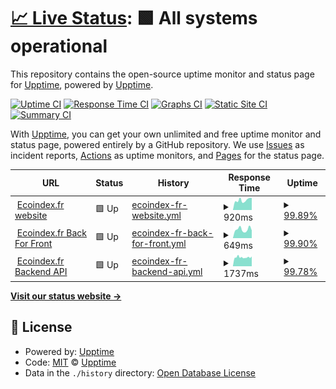 # [📈 Live Status](https://upptime.github.io/upptime): <!--live status--> **🟩 All systems operational**

This repository contains the open-source uptime monitor and status page for [Upptime](https://upptime.js.org), powered by [Upptime](https://github.com/upptime/upptime).

[![Uptime CI](https://github.com/vvatelot/upptime/workflows/Uptime%20CI/badge.svg)](https://github.com/vvatelot/upptime/actions?query=workflow%3A%22Uptime+CI%22)
[![Response Time CI](https://github.com/vvatelot/upptime/workflows/Response%20Time%20CI/badge.svg)](https://github.com/vvatelot/upptime/actions?query=workflow%3A%22Response+Time+CI%22)
[![Graphs CI](https://github.com/vvatelot/upptime/workflows/Graphs%20CI/badge.svg)](https://github.com/vvatelot/upptime/actions?query=workflow%3A%22Graphs+CI%22)
[![Static Site CI](https://github.com/vvatelot/upptime/workflows/Static%20Site%20CI/badge.svg)](https://github.com/vvatelot/upptime/actions?query=workflow%3A%22Static+Site+CI%22)
[![Summary CI](https://github.com/vvatelot/upptime/workflows/Summary%20CI/badge.svg)](https://github.com/vvatelot/upptime/actions?query=workflow%3A%22Summary+CI%22)

With [Upptime](https://upptime.js.org), you can get your own unlimited and free uptime monitor and status page, powered entirely by a GitHub repository. We use [Issues](https://github.com/upptime/upptime/issues) as incident reports, [Actions](https://github.com/vvatelot/upptime/actions) as uptime monitors, and [Pages](https://upptime.github.io/upptime) for the status page.

<!--start: status pages-->
<!-- This summary is generated by Upptime (https://github.com/upptime/upptime) -->
<!-- Do not edit this manually, your changes will be overwritten -->
<!-- prettier-ignore -->
| URL | Status | History | Response Time | Uptime |
| --- | ------ | ------- | ------------- | ------ |
| <img alt="" src="https://icons.duckduckgo.com/ip3/www.ecoindex.fr.ico" height="13"> [Ecoindex.fr website](https://www.ecoindex.fr) | 🟩 Up | [ecoindex-fr-website.yml](https://github.com/vvatelot/upptime/commits/HEAD/history/ecoindex-fr-website.yml) | <details><summary><img alt="Response time graph" src="./graphs/ecoindex-fr-website/response-time-week.png" height="20"> 920ms</summary><br><a href="https://vvatelot.github.io/upptime/history/ecoindex-fr-website"><img alt="Response time 1178" src="https://img.shields.io/endpoint?url=https%3A%2F%2Fraw.githubusercontent.com%2Fvvatelot%2Fupptime%2FHEAD%2Fapi%2Fecoindex-fr-website%2Fresponse-time.json"></a><br><a href="https://vvatelot.github.io/upptime/history/ecoindex-fr-website"><img alt="24-hour response time 976" src="https://img.shields.io/endpoint?url=https%3A%2F%2Fraw.githubusercontent.com%2Fvvatelot%2Fupptime%2FHEAD%2Fapi%2Fecoindex-fr-website%2Fresponse-time-day.json"></a><br><a href="https://vvatelot.github.io/upptime/history/ecoindex-fr-website"><img alt="7-day response time 920" src="https://img.shields.io/endpoint?url=https%3A%2F%2Fraw.githubusercontent.com%2Fvvatelot%2Fupptime%2FHEAD%2Fapi%2Fecoindex-fr-website%2Fresponse-time-week.json"></a><br><a href="https://vvatelot.github.io/upptime/history/ecoindex-fr-website"><img alt="30-day response time 942" src="https://img.shields.io/endpoint?url=https%3A%2F%2Fraw.githubusercontent.com%2Fvvatelot%2Fupptime%2FHEAD%2Fapi%2Fecoindex-fr-website%2Fresponse-time-month.json"></a><br><a href="https://vvatelot.github.io/upptime/history/ecoindex-fr-website"><img alt="1-year response time 1210" src="https://img.shields.io/endpoint?url=https%3A%2F%2Fraw.githubusercontent.com%2Fvvatelot%2Fupptime%2FHEAD%2Fapi%2Fecoindex-fr-website%2Fresponse-time-year.json"></a></details> | <details><summary><a href="https://vvatelot.github.io/upptime/history/ecoindex-fr-website">99.89%</a></summary><a href="https://vvatelot.github.io/upptime/history/ecoindex-fr-website"><img alt="All-time uptime 98.65%" src="https://img.shields.io/endpoint?url=https%3A%2F%2Fraw.githubusercontent.com%2Fvvatelot%2Fupptime%2FHEAD%2Fapi%2Fecoindex-fr-website%2Fuptime.json"></a><br><a href="https://vvatelot.github.io/upptime/history/ecoindex-fr-website"><img alt="24-hour uptime 99.25%" src="https://img.shields.io/endpoint?url=https%3A%2F%2Fraw.githubusercontent.com%2Fvvatelot%2Fupptime%2FHEAD%2Fapi%2Fecoindex-fr-website%2Fuptime-day.json"></a><br><a href="https://vvatelot.github.io/upptime/history/ecoindex-fr-website"><img alt="7-day uptime 99.89%" src="https://img.shields.io/endpoint?url=https%3A%2F%2Fraw.githubusercontent.com%2Fvvatelot%2Fupptime%2FHEAD%2Fapi%2Fecoindex-fr-website%2Fuptime-week.json"></a><br><a href="https://vvatelot.github.io/upptime/history/ecoindex-fr-website"><img alt="30-day uptime 99.98%" src="https://img.shields.io/endpoint?url=https%3A%2F%2Fraw.githubusercontent.com%2Fvvatelot%2Fupptime%2FHEAD%2Fapi%2Fecoindex-fr-website%2Fuptime-month.json"></a><br><a href="https://vvatelot.github.io/upptime/history/ecoindex-fr-website"><img alt="1-year uptime 98.42%" src="https://img.shields.io/endpoint?url=https%3A%2F%2Fraw.githubusercontent.com%2Fvvatelot%2Fupptime%2FHEAD%2Fapi%2Fecoindex-fr-website%2Fuptime-year.json"></a></details>
| <img alt="" src="https://icons.duckduckgo.com/ip3/bff.ecoindex.fr.ico" height="13"> [Ecoindex.fr Back For Front](https://bff.ecoindex.fr/health) | 🟩 Up | [ecoindex-fr-back-for-front.yml](https://github.com/vvatelot/upptime/commits/HEAD/history/ecoindex-fr-back-for-front.yml) | <details><summary><img alt="Response time graph" src="./graphs/ecoindex-fr-back-for-front/response-time-week.png" height="20"> 649ms</summary><br><a href="https://vvatelot.github.io/upptime/history/ecoindex-fr-back-for-front"><img alt="Response time 1207" src="https://img.shields.io/endpoint?url=https%3A%2F%2Fraw.githubusercontent.com%2Fvvatelot%2Fupptime%2FHEAD%2Fapi%2Fecoindex-fr-back-for-front%2Fresponse-time.json"></a><br><a href="https://vvatelot.github.io/upptime/history/ecoindex-fr-back-for-front"><img alt="24-hour response time 518" src="https://img.shields.io/endpoint?url=https%3A%2F%2Fraw.githubusercontent.com%2Fvvatelot%2Fupptime%2FHEAD%2Fapi%2Fecoindex-fr-back-for-front%2Fresponse-time-day.json"></a><br><a href="https://vvatelot.github.io/upptime/history/ecoindex-fr-back-for-front"><img alt="7-day response time 649" src="https://img.shields.io/endpoint?url=https%3A%2F%2Fraw.githubusercontent.com%2Fvvatelot%2Fupptime%2FHEAD%2Fapi%2Fecoindex-fr-back-for-front%2Fresponse-time-week.json"></a><br><a href="https://vvatelot.github.io/upptime/history/ecoindex-fr-back-for-front"><img alt="30-day response time 756" src="https://img.shields.io/endpoint?url=https%3A%2F%2Fraw.githubusercontent.com%2Fvvatelot%2Fupptime%2FHEAD%2Fapi%2Fecoindex-fr-back-for-front%2Fresponse-time-month.json"></a><br><a href="https://vvatelot.github.io/upptime/history/ecoindex-fr-back-for-front"><img alt="1-year response time 1283" src="https://img.shields.io/endpoint?url=https%3A%2F%2Fraw.githubusercontent.com%2Fvvatelot%2Fupptime%2FHEAD%2Fapi%2Fecoindex-fr-back-for-front%2Fresponse-time-year.json"></a></details> | <details><summary><a href="https://vvatelot.github.io/upptime/history/ecoindex-fr-back-for-front">99.90%</a></summary><a href="https://vvatelot.github.io/upptime/history/ecoindex-fr-back-for-front"><img alt="All-time uptime 98.44%" src="https://img.shields.io/endpoint?url=https%3A%2F%2Fraw.githubusercontent.com%2Fvvatelot%2Fupptime%2FHEAD%2Fapi%2Fecoindex-fr-back-for-front%2Fuptime.json"></a><br><a href="https://vvatelot.github.io/upptime/history/ecoindex-fr-back-for-front"><img alt="24-hour uptime 99.29%" src="https://img.shields.io/endpoint?url=https%3A%2F%2Fraw.githubusercontent.com%2Fvvatelot%2Fupptime%2FHEAD%2Fapi%2Fecoindex-fr-back-for-front%2Fuptime-day.json"></a><br><a href="https://vvatelot.github.io/upptime/history/ecoindex-fr-back-for-front"><img alt="7-day uptime 99.90%" src="https://img.shields.io/endpoint?url=https%3A%2F%2Fraw.githubusercontent.com%2Fvvatelot%2Fupptime%2FHEAD%2Fapi%2Fecoindex-fr-back-for-front%2Fuptime-week.json"></a><br><a href="https://vvatelot.github.io/upptime/history/ecoindex-fr-back-for-front"><img alt="30-day uptime 99.98%" src="https://img.shields.io/endpoint?url=https%3A%2F%2Fraw.githubusercontent.com%2Fvvatelot%2Fupptime%2FHEAD%2Fapi%2Fecoindex-fr-back-for-front%2Fuptime-month.json"></a><br><a href="https://vvatelot.github.io/upptime/history/ecoindex-fr-back-for-front"><img alt="1-year uptime 98.17%" src="https://img.shields.io/endpoint?url=https%3A%2F%2Fraw.githubusercontent.com%2Fvvatelot%2Fupptime%2FHEAD%2Fapi%2Fecoindex-fr-back-for-front%2Fuptime-year.json"></a></details>
| <img alt="" src="https://icons.duckduckgo.com/ip3/api.ecoindex.fr.ico" height="13"> [Ecoindex.fr Backend API](https://api.ecoindex.fr/health) | 🟩 Up | [ecoindex-fr-backend-api.yml](https://github.com/vvatelot/upptime/commits/HEAD/history/ecoindex-fr-backend-api.yml) | <details><summary><img alt="Response time graph" src="./graphs/ecoindex-fr-backend-api/response-time-week.png" height="20"> 1737ms</summary><br><a href="https://vvatelot.github.io/upptime/history/ecoindex-fr-backend-api"><img alt="Response time 2201" src="https://img.shields.io/endpoint?url=https%3A%2F%2Fraw.githubusercontent.com%2Fvvatelot%2Fupptime%2FHEAD%2Fapi%2Fecoindex-fr-backend-api%2Fresponse-time.json"></a><br><a href="https://vvatelot.github.io/upptime/history/ecoindex-fr-backend-api"><img alt="24-hour response time 1747" src="https://img.shields.io/endpoint?url=https%3A%2F%2Fraw.githubusercontent.com%2Fvvatelot%2Fupptime%2FHEAD%2Fapi%2Fecoindex-fr-backend-api%2Fresponse-time-day.json"></a><br><a href="https://vvatelot.github.io/upptime/history/ecoindex-fr-backend-api"><img alt="7-day response time 1737" src="https://img.shields.io/endpoint?url=https%3A%2F%2Fraw.githubusercontent.com%2Fvvatelot%2Fupptime%2FHEAD%2Fapi%2Fecoindex-fr-backend-api%2Fresponse-time-week.json"></a><br><a href="https://vvatelot.github.io/upptime/history/ecoindex-fr-backend-api"><img alt="30-day response time 1725" src="https://img.shields.io/endpoint?url=https%3A%2F%2Fraw.githubusercontent.com%2Fvvatelot%2Fupptime%2FHEAD%2Fapi%2Fecoindex-fr-backend-api%2Fresponse-time-month.json"></a><br><a href="https://vvatelot.github.io/upptime/history/ecoindex-fr-backend-api"><img alt="1-year response time 2246" src="https://img.shields.io/endpoint?url=https%3A%2F%2Fraw.githubusercontent.com%2Fvvatelot%2Fupptime%2FHEAD%2Fapi%2Fecoindex-fr-backend-api%2Fresponse-time-year.json"></a></details> | <details><summary><a href="https://vvatelot.github.io/upptime/history/ecoindex-fr-backend-api">99.78%</a></summary><a href="https://vvatelot.github.io/upptime/history/ecoindex-fr-backend-api"><img alt="All-time uptime 98.40%" src="https://img.shields.io/endpoint?url=https%3A%2F%2Fraw.githubusercontent.com%2Fvvatelot%2Fupptime%2FHEAD%2Fapi%2Fecoindex-fr-backend-api%2Fuptime.json"></a><br><a href="https://vvatelot.github.io/upptime/history/ecoindex-fr-backend-api"><img alt="24-hour uptime 98.43%" src="https://img.shields.io/endpoint?url=https%3A%2F%2Fraw.githubusercontent.com%2Fvvatelot%2Fupptime%2FHEAD%2Fapi%2Fecoindex-fr-backend-api%2Fuptime-day.json"></a><br><a href="https://vvatelot.github.io/upptime/history/ecoindex-fr-backend-api"><img alt="7-day uptime 99.78%" src="https://img.shields.io/endpoint?url=https%3A%2F%2Fraw.githubusercontent.com%2Fvvatelot%2Fupptime%2FHEAD%2Fapi%2Fecoindex-fr-backend-api%2Fuptime-week.json"></a><br><a href="https://vvatelot.github.io/upptime/history/ecoindex-fr-backend-api"><img alt="30-day uptime 99.95%" src="https://img.shields.io/endpoint?url=https%3A%2F%2Fraw.githubusercontent.com%2Fvvatelot%2Fupptime%2FHEAD%2Fapi%2Fecoindex-fr-backend-api%2Fuptime-month.json"></a><br><a href="https://vvatelot.github.io/upptime/history/ecoindex-fr-backend-api"><img alt="1-year uptime 98.13%" src="https://img.shields.io/endpoint?url=https%3A%2F%2Fraw.githubusercontent.com%2Fvvatelot%2Fupptime%2FHEAD%2Fapi%2Fecoindex-fr-backend-api%2Fuptime-year.json"></a></details>

<!--end: status pages-->

[**Visit our status website →**](https://upptime.github.io/upptime)

## 📄 License

- Powered by: [Upptime](https://github.com/upptime/upptime)
- Code: [MIT](./LICENSE) © [Upptime](https://upptime.js.org)
- Data in the `./history` directory: [Open Database License](https://opendatacommons.org/licenses/odbl/1-0/)
